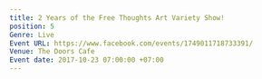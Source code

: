 ```yaml
---
title: 2 Years of the Free Thoughts Art Variety Show!
position: 5
Genre: Live
Event URL: https://www.facebook.com/events/1749011718733391/
Venue: The Doors Cafe
Event date: 2017-10-23 07:00:00 +07:00
---
```


